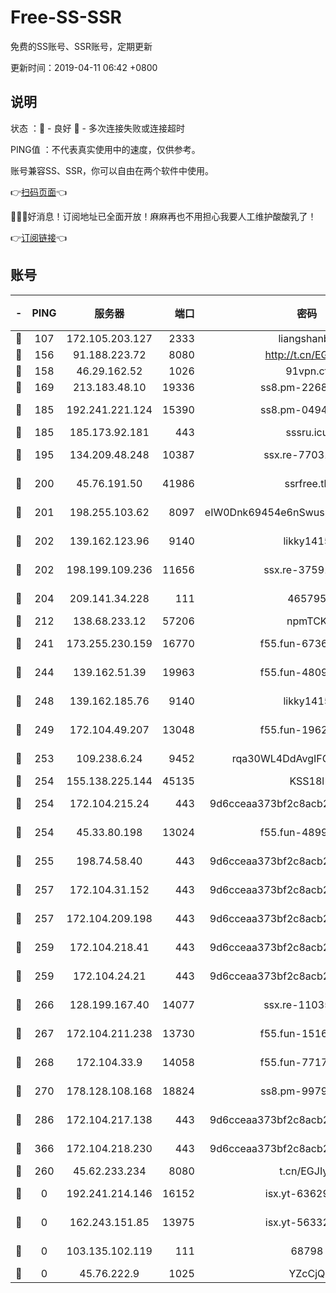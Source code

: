 # Free-SS-SSR

免费的SS账号、SSR账号，定期更新

更新时间：2019-04-11 06:42 +0800

## 说明

状态     ：🙂 - 良好 🙁 - 多次连接失败或连接超时

PING值   ：不代表真实使用中的速度，仅供参考。

账号兼容SS、SSR，你可以自由在两个软件中使用。

👉[扫码页面](https://liesauer.github.io/Free-SS-SSR/)👈

🎉🎉🎉好消息！订阅地址已全面开放！麻麻再也不用担心我要人工维护酸酸乳了！

👉[订阅链接](https://www.liesauer.net/yogurt/subscribe?ACCESS_TOKEN=DAYxR3mMaZAsaqUb)👈

## 账号

|-|PING|服务器|端口|密码|加密方式|区域|
|:----:|:----:|:-----:|-----:|:----:|:----:|:----:|
|🙂|107|172.105.203.127|2333|liangshanbo|chacha20|JP|
|🙂|156|91.188.223.72|8080|http://t.cn/EGJIyrl|rc4-md5|RU|
|🙂|158|46.29.162.52|1026|91vpn.cf|rc4-md5|RU|
|🙂|169|213.183.48.10|19336|ss8.pm-22686447|rc4-md5|RU|
|🙂|185|192.241.221.124|15390|ss8.pm-04947608|aes-256-cfb|US|
|🙂|185|185.173.92.181|443|sssru.icu|rc4-md5|RU|
|🙂|195|134.209.48.248|10387|ssx.re-77031461|aes-256-cfb|US|
|🙂|200|45.76.191.50|41986|ssrfree.tk|aes-256-cfb|SG|
|🙂|201|198.255.103.62|8097|eIW0Dnk69454e6nSwuspv9DmS201tQ0D|aes-256-cfb|US|
|🙂|202|139.162.123.96|9140|likky1415|aes-256-cfb|JP|
|🙂|202|198.199.109.236|11656|ssx.re-37591110|aes-256-cfb|US|
|🙂|204|209.141.34.228|111|465795|aes-256-cfb|US|
|🙂|212|138.68.233.12|57206|npmTCK|rc4-md5|US|
|🙂|241|173.255.230.159|16770|f55.fun-67367687|aes-256-cfb|US|
|🙂|244|139.162.51.39|19963|f55.fun-48093966|aes-256-cfb|SG|
|🙂|248|139.162.185.76|9140|likky1415|aes-256-cfb|DE|
|🙂|249|172.104.49.207|13048|f55.fun-19621316|aes-256-cfb|SG|
|🙂|253|109.238.6.24|9452|rqa30WL4DdAvgIFG6Fs3znzTa|aes-256-cfb|FR|
|🙂|254|155.138.225.144|45135|KSS18l|rc4-md5|US|
|🙂|254|172.104.215.24|443|9d6cceaa373bf2c8acb22e60b6a58be6|aes-256-cfb|US|
|🙂|254|45.33.80.198|13024|f55.fun-48999874|aes-256-cfb|US|
|🙂|255|198.74.58.40|443|9d6cceaa373bf2c8acb22e60b6a58be6|aes-256-cfb|US|
|🙂|257|172.104.31.152|443|9d6cceaa373bf2c8acb22e60b6a58be6|aes-256-cfb|US|
|🙂|257|172.104.209.198|443|9d6cceaa373bf2c8acb22e60b6a58be6|aes-256-cfb|US|
|🙂|259|172.104.218.41|443|9d6cceaa373bf2c8acb22e60b6a58be6|aes-256-cfb|US|
|🙂|259|172.104.24.21|443|9d6cceaa373bf2c8acb22e60b6a58be6|aes-256-cfb|US|
|🙂|266|128.199.167.40|14077|ssx.re-11035717|aes-256-cfb|SG|
|🙂|267|172.104.211.238|13730|f55.fun-15169822|aes-256-cfb|US|
|🙂|268|172.104.33.9|14058|f55.fun-77177224|aes-256-cfb|SG|
|🙂|270|178.128.108.168|18824|ss8.pm-99790285|aes-256-cfb|SG|
|🙂|286|172.104.217.138|443|9d6cceaa373bf2c8acb22e60b6a58be6|aes-256-cfb|US|
|🙂|366|172.104.218.230|443|9d6cceaa373bf2c8acb22e60b6a58be6|aes-256-cfb|US|
|🙂|260|45.62.233.234|8080|t.cn/EGJIyrl|rc4-md5|CA|
|🙁|0|192.241.214.146|16152|isx.yt-63629837|aes-256-cfb|US|
|🙁|0|162.243.151.85|13975|isx.yt-56332103|aes-256-cfb|US|
|🙁|0|103.135.102.119|111|68798|aes-256-cfb|HK|
|🙁|0|45.76.222.9|1025|YZcCjQ|rc4-md5|JP|
